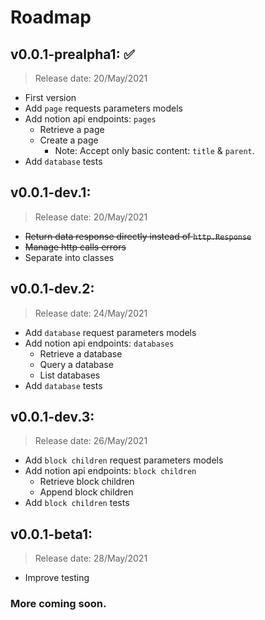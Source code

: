# Roadmap
## v0.0.1-prealpha1: ✅
> Release date: 20/May/2021

* First version
* Add `page` requests parameters models
* Add notion api endpoints: `pages`
  * Retrieve a page
  * Create a page
    * Note: Accept only basic content: `title` & `parent`.
* Add `database` tests

## v0.0.1-dev.1:
> Release date: 20/May/2021
* ~~Return data response directly instead of `http.Response`~~
* ~~Manage http calls errors~~
* Separate into classes

## v0.0.1-dev.2:
> Release date: 24/May/2021
* Add `database` request parameters models
* Add notion api endpoints: `databases`
  * Retrieve a database
  * Query a database
  * List databases
* Add `database` tests

## v0.0.1-dev.3:
> Release date: 26/May/2021
* Add `block children` request parameters models
* Add notion api endpoints: `block children`
  * Retrieve block children
  * Append block children
* Add `block children` tests

## v0.0.1-beta1:
> Release date: 28/May/2021
* Improve testing

### More coming soon.